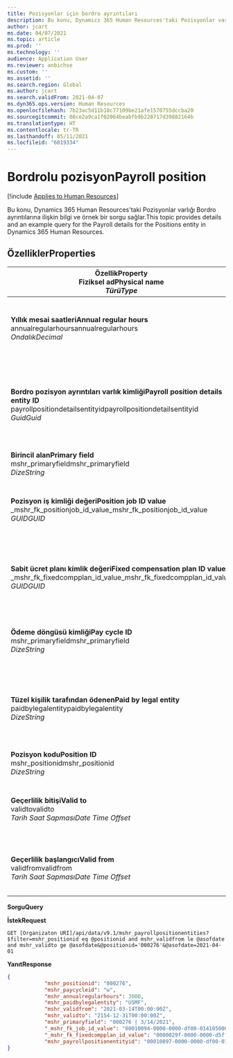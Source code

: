 ```yaml
---
title: Pozisyonlar için bordro ayrıntıları
description: Bu konu, Dynamics 365 Human Resources'taki Pozisyonlar varlığı Bordro ayrıntılarına ilişkin bilgi ve örnek bir sorgu sağlar.
author: jcart
ms.date: 04/07/2021
ms.topic: article
ms.prod: ''
ms.technology: ''
audience: Application User
ms.reviewer: anbichse
ms.custom: ''
ms.assetid: ''
ms.search.region: Global
ms.author: jcart
ms.search.validFrom: 2021-04-07
ms.dyn365.ops.version: Human Resources
ms.openlocfilehash: 7b23ac5d11b18c77109be21afe1570755dccba20
ms.sourcegitcommit: 08ce2a9ca1f02064beabfb9b228717d39882164b
ms.translationtype: HT
ms.contentlocale: tr-TR
ms.lasthandoff: 05/11/2021
ms.locfileid: "6019334"
---
```

# <a name="payroll-position"></a><span data-ttu-id="e4c57-103">Bordrolu pozisyon</span><span class="sxs-lookup"><span data-stu-id="e4c57-103">Payroll position</span></span>

[!include [Applies to Human Resources](../includes/applies-to-hr.md)]

<span data-ttu-id="e4c57-104">Bu konu, Dynamics 365 Human Resources'taki Pozisyonlar varlığı Bordro ayrıntılarına ilişkin bilgi ve örnek bir sorgu sağlar.</span><span class="sxs-lookup"><span data-stu-id="e4c57-104">This topic provides details and an example query for the Payroll details for the Positions entity in Dynamics 365 Human Resources.</span></span>

## <a name="properties"></a><span data-ttu-id="e4c57-105">Özellikler</span><span class="sxs-lookup"><span data-stu-id="e4c57-105">Properties</span></span>

| <span data-ttu-id="e4c57-106">Özellik</span><span class="sxs-lookup"><span data-stu-id="e4c57-106">Property</span></span><br><span data-ttu-id="e4c57-107">**Fiziksel ad**</span><span class="sxs-lookup"><span data-stu-id="e4c57-107">**Physical name**</span></span><br><span data-ttu-id="e4c57-108">**_Türü_**</span><span class="sxs-lookup"><span data-stu-id="e4c57-108">**_Type_**</span></span> | <span data-ttu-id="e4c57-109">Kullan</span><span class="sxs-lookup"><span data-stu-id="e4c57-109">Use</span></span> | <span data-ttu-id="e4c57-110">Tanım</span><span class="sxs-lookup"><span data-stu-id="e4c57-110">Description</span></span> |
| --- | --- | --- |
| <span data-ttu-id="e4c57-111">**Yıllık mesai saatleri**</span><span class="sxs-lookup"><span data-stu-id="e4c57-111">**Annual regular hours**</span></span><br><span data-ttu-id="e4c57-112">annualregularhours</span><span class="sxs-lookup"><span data-stu-id="e4c57-112">annualregularhours</span></span><br><span data-ttu-id="e4c57-113">*Ondalık*</span><span class="sxs-lookup"><span data-stu-id="e4c57-113">*Decimal*</span></span> | <span data-ttu-id="e4c57-114">Salt okunur</span><span class="sxs-lookup"><span data-stu-id="e4c57-114">Read-only</span></span><br><span data-ttu-id="e4c57-115">Gerekli</span><span class="sxs-lookup"><span data-stu-id="e4c57-115">Required</span></span> | <span data-ttu-id="e4c57-116">Pozisyonda tanımlanan yıllık düzenli saatler.</span><span class="sxs-lookup"><span data-stu-id="e4c57-116">Annual regular hours defined on the position.</span></span>  |
| <span data-ttu-id="e4c57-117">**Bordro pozisyon ayrıntıları varlık kimliği**</span><span class="sxs-lookup"><span data-stu-id="e4c57-117">**Payroll position details entity ID**</span></span><br><span data-ttu-id="e4c57-118">payrollpositiondetailsentityid</span><span class="sxs-lookup"><span data-stu-id="e4c57-118">payrollpositiondetailsentityid</span></span><br><span data-ttu-id="e4c57-119">*Guid*</span><span class="sxs-lookup"><span data-stu-id="e4c57-119">*Guid*</span></span> | <span data-ttu-id="e4c57-120">Gerekli</span><span class="sxs-lookup"><span data-stu-id="e4c57-120">Required</span></span><br><span data-ttu-id="e4c57-121">Sistem tarafından oluşturulan.</span><span class="sxs-lookup"><span data-stu-id="e4c57-121">System generated.</span></span> | <span data-ttu-id="e4c57-122">Pozisyonu benzersiz olarak tanımlamak için sistem tarafından oluşturulan GUID değeri.</span><span class="sxs-lookup"><span data-stu-id="e4c57-122">A system-generated GUID value to uniquely identify the position.</span></span>  |
| <span data-ttu-id="e4c57-123">**Birincil alan**</span><span class="sxs-lookup"><span data-stu-id="e4c57-123">**Primary field**</span></span><br><span data-ttu-id="e4c57-124">mshr_primaryfield</span><span class="sxs-lookup"><span data-stu-id="e4c57-124">mshr_primaryfield</span></span><br><span data-ttu-id="e4c57-125">*Dize*</span><span class="sxs-lookup"><span data-stu-id="e4c57-125">*String*</span></span> | <span data-ttu-id="e4c57-126">Gerekli</span><span class="sxs-lookup"><span data-stu-id="e4c57-126">Required</span></span><br><span data-ttu-id="e4c57-127">Sistem tarafından oluşturulan</span><span class="sxs-lookup"><span data-stu-id="e4c57-127">System generated</span></span> |  |
| <span data-ttu-id="e4c57-128">**Pozisyon iş kimliği değeri**</span><span class="sxs-lookup"><span data-stu-id="e4c57-128">**Position job ID value**</span></span><br><span data-ttu-id="e4c57-129">_mshr_fk_positionjob_id_value</span><span class="sxs-lookup"><span data-stu-id="e4c57-129">_mshr_fk_positionjob_id_value</span></span><br><span data-ttu-id="e4c57-130">*GUID*</span><span class="sxs-lookup"><span data-stu-id="e4c57-130">*GUID*</span></span> | <span data-ttu-id="e4c57-131">Salt okunur</span><span class="sxs-lookup"><span data-stu-id="e4c57-131">Read-only</span></span><br><span data-ttu-id="e4c57-132">Gerekli</span><span class="sxs-lookup"><span data-stu-id="e4c57-132">Required</span></span><br><span data-ttu-id="e4c57-133">Yabancı anahtar: mshr_payrollpositionjobentity için mshr_PayrollPositionJobEntity</span><span class="sxs-lookup"><span data-stu-id="e4c57-133">Foreign key:mshr_PayrollPositionJobEntity of the mshr_payrollpositionjobentity</span></span> |<span data-ttu-id="e4c57-134">Pozisyonla ilişkili işin kimliği.</span><span class="sxs-lookup"><span data-stu-id="e4c57-134">The ID of the job associated with the position.</span></span>|
| <span data-ttu-id="e4c57-135">**Sabit ücret planı kimlik değeri**</span><span class="sxs-lookup"><span data-stu-id="e4c57-135">**Fixed compensation plan ID value**</span></span><br><span data-ttu-id="e4c57-136">_mshr_fk_fixedcompplan_id_value</span><span class="sxs-lookup"><span data-stu-id="e4c57-136">_mshr_fk_fixedcompplan_id_value</span></span><br><span data-ttu-id="e4c57-137">*GUID*</span><span class="sxs-lookup"><span data-stu-id="e4c57-137">*GUID*</span></span> | <span data-ttu-id="e4c57-138">Salt okunur</span><span class="sxs-lookup"><span data-stu-id="e4c57-138">Read-only</span></span><br><span data-ttu-id="e4c57-139">Gerekli</span><span class="sxs-lookup"><span data-stu-id="e4c57-139">Required</span></span><br><span data-ttu-id="e4c57-140">Yabancı anahtar: mshr_payrollfixedcompensationplanentity içinmshr_FixedCompPlan_id</span><span class="sxs-lookup"><span data-stu-id="e4c57-140">Foreign key: mshr_FixedCompPlan_id of mshr_payrollfixedcompensationplanentity</span></span>  | <span data-ttu-id="e4c57-141">Pozisyonla ilişkili sabit ücret planının kimliği.</span><span class="sxs-lookup"><span data-stu-id="e4c57-141">The ID of the fixed compensation plan associated with the position.</span></span> |
| <span data-ttu-id="e4c57-142">**Ödeme döngüsü kimliği**</span><span class="sxs-lookup"><span data-stu-id="e4c57-142">**Pay cycle ID**</span></span><br><span data-ttu-id="e4c57-143">mshr_primaryfield</span><span class="sxs-lookup"><span data-stu-id="e4c57-143">mshr_primaryfield</span></span><br><span data-ttu-id="e4c57-144">*Dize*</span><span class="sxs-lookup"><span data-stu-id="e4c57-144">*String*</span></span> | <span data-ttu-id="e4c57-145">Salt okunur</span><span class="sxs-lookup"><span data-stu-id="e4c57-145">Read-only</span></span><br><span data-ttu-id="e4c57-146">Gerekli</span><span class="sxs-lookup"><span data-stu-id="e4c57-146">Required</span></span> | <span data-ttu-id="e4c57-147">Pozisyonda tanımlanan ödeme döngüsü.</span><span class="sxs-lookup"><span data-stu-id="e4c57-147">The pay cycle defined on the position.</span></span> |
| <span data-ttu-id="e4c57-148">**Tüzel kişilik tarafından ödenen**</span><span class="sxs-lookup"><span data-stu-id="e4c57-148">**Paid by legal entity**</span></span><br><span data-ttu-id="e4c57-149">paidbylegalentity</span><span class="sxs-lookup"><span data-stu-id="e4c57-149">paidbylegalentity</span></span><br><span data-ttu-id="e4c57-150">*Dize*</span><span class="sxs-lookup"><span data-stu-id="e4c57-150">*String*</span></span> | <span data-ttu-id="e4c57-151">Salt okunur</span><span class="sxs-lookup"><span data-stu-id="e4c57-151">Read-only</span></span><br><span data-ttu-id="e4c57-152">Gerekli</span><span class="sxs-lookup"><span data-stu-id="e4c57-152">Required</span></span> | <span data-ttu-id="e4c57-153">Ödemeyi yapmak için sorumlu pozisyonda tanımlanan tüzel kişilik.</span><span class="sxs-lookup"><span data-stu-id="e4c57-153">The legal entity defined on the positoin responsible for issuing payment.</span></span> |
| <span data-ttu-id="e4c57-154">**Pozisyon kodu**</span><span class="sxs-lookup"><span data-stu-id="e4c57-154">**Position ID**</span></span><br><span data-ttu-id="e4c57-155">mshr_positionid</span><span class="sxs-lookup"><span data-stu-id="e4c57-155">mshr_positionid</span></span><br><span data-ttu-id="e4c57-156">*Dize*</span><span class="sxs-lookup"><span data-stu-id="e4c57-156">*String*</span></span> | <span data-ttu-id="e4c57-157">Salt okunur</span><span class="sxs-lookup"><span data-stu-id="e4c57-157">Read-only</span></span><br><span data-ttu-id="e4c57-158">Gerekli</span><span class="sxs-lookup"><span data-stu-id="e4c57-158">Required</span></span> | <span data-ttu-id="e4c57-159">Pozisyonun kimliği.</span><span class="sxs-lookup"><span data-stu-id="e4c57-159">The ID of the position.</span></span> |
| <span data-ttu-id="e4c57-160">**Geçerlilik bitişi**</span><span class="sxs-lookup"><span data-stu-id="e4c57-160">**Valid to**</span></span><br><span data-ttu-id="e4c57-161">validto</span><span class="sxs-lookup"><span data-stu-id="e4c57-161">validto</span></span><br><span data-ttu-id="e4c57-162">*Tarih Saat Sapması*</span><span class="sxs-lookup"><span data-stu-id="e4c57-162">*Date Time Offset*</span></span> | <span data-ttu-id="e4c57-163">Salt okunur</span><span class="sxs-lookup"><span data-stu-id="e4c57-163">Read-only</span></span><br><span data-ttu-id="e4c57-164">Gerekli</span><span class="sxs-lookup"><span data-stu-id="e4c57-164">Required</span></span> |<span data-ttu-id="e4c57-165">Pozisyon ayrıntılarının geçerlilik başlangıç tarihi.</span><span class="sxs-lookup"><span data-stu-id="e4c57-165">The date the position details are valid from.</span></span>  |
| <span data-ttu-id="e4c57-166">**Geçerlilik başlangıcı**</span><span class="sxs-lookup"><span data-stu-id="e4c57-166">**Valid from**</span></span><br><span data-ttu-id="e4c57-167">validfrom</span><span class="sxs-lookup"><span data-stu-id="e4c57-167">validfrom</span></span><br><span data-ttu-id="e4c57-168">*Tarih Saat Sapması*</span><span class="sxs-lookup"><span data-stu-id="e4c57-168">*Date Time Offset*</span></span> | <span data-ttu-id="e4c57-169">Salt okunur</span><span class="sxs-lookup"><span data-stu-id="e4c57-169">Read-only</span></span><br><span data-ttu-id="e4c57-170">Gerekli</span><span class="sxs-lookup"><span data-stu-id="e4c57-170">Required</span></span> |<span data-ttu-id="e4c57-171">Pozisyon ayrıntılarının geçerlilik bitiş tarihi.</span><span class="sxs-lookup"><span data-stu-id="e4c57-171">The date the position details are valid to.</span></span>  |

<span data-ttu-id="e4c57-172">**Sorgu**</span><span class="sxs-lookup"><span data-stu-id="e4c57-172">**Query**</span></span>

<span data-ttu-id="e4c57-173">**İstek**</span><span class="sxs-lookup"><span data-stu-id="e4c57-173">**Request**</span></span>

```http
GET [Organizaton URI]/api/data/v9.1/mshr_payrollpositionentities?$filter=mshr_positionid eq @positionid and mshr_validfrom le @asofdate and mshr_validto ge @asofdate&@positionid='000276'&@asofdate=2021-04-01
```

<span data-ttu-id="e4c57-174">**Yanıt**</span><span class="sxs-lookup"><span data-stu-id="e4c57-174">**Response**</span></span>

```json
{
            "mshr_positionid": "000276",
            "mshr_paycycleid": "w",
            "mshr_annualregularhours": 3000,
            "mshr_paidbylegalentity": "USMF",
            "mshr_validfrom": "2021-03-14T00:00:00Z",
            "mshr_validto": "2154-12-31T00:00:00Z",
            "mshr_primaryfield": "000276 | 3/14/2021",
            "_mshr_fk_job_id_value": "00010094-0000-0000-df00-014105000000",
            "_mshr_fk_fixedcompplan_id_value": "0000029f-0000-0000-d5ff-004105000000",
            "mshr_payrollpositionentityid": "00010097-0000-0000-df00-014105000000"
}
```
